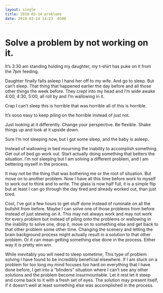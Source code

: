 ```yaml
---
layout: single
title: 2018-03-14 problems 
date: 2018-03-14 14:23 -0500
---
```


# Solve a problem by not working on it.
It’s 3:30 am standing holding my daughter, my t-shirt has puke on it from the 7pm feeding.

Daughter finally falls asleep I hand her off to my wife. And go to sleep. But can’t sleep. That thing that happened earlier the day before and all those other things the week before. They crept into my head and I’m wide awake 4:00, 4:30, 5:00, all roll by and I’m wallowing in it.

Crap I can’t sleep this is horrible that was horrible all of this is horrible.

It’s sooo easy to keep piling on the horrible instead of just not.

Just looking at it differently. Change your perspective. Be flexible. Shake things up and look at it upside down.

Sure I’m not sleeping now, but I got some sleep, and the baby is asleep.

Instead of wallowing in bed mourning the inability to accomplish something. Get out of bed go work out. Start actually doing something that betters the situation. I’m not sleeping but I am solving a different problem, and I am bettering myself in the process.

It may not be the thing that was bothering me or the root of situation. But move on to another problem. Now I have all this time before work to myself to work out to think and to write. The glass is now half full, it is a simple flip but at least I can go through the day tired and already worked out, than just tired.

Cool, I’ve got a few hours to get stuff done instead of ruminate on all the bullshit from before. Maybe I can solve one of those problems from before instead of just stewing on it. This may not always work and may not work for every problem but instead of piling onto the problems or wallowing in the inability to solve one, drop it, move on to something else and get back to that other problem some other time. Changing the scenery and letting the brain background process might actually result in a solution to that other problem. Or it can mean getting something else done in the process. Either way it is pretty win win.

While inevitably you will need to sleep sometime, This type of problem solving I have found to be incredibly beneficial elsewhere. If I am stuck on a problem for too long my mind focuses too hard on everything that I have done before, I get into a “blinders” situation where I can’t see any other solutions and the problem become insurmountable. Let it rest let it steep and come back to it with a fresh set of eyes. The solution may present itself, if it doesn’t well at least something else was accomplished in the process.
